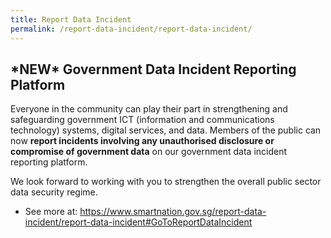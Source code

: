```yaml
---
title: Report Data Incident
permalink: /report-data-incident/report-data-incident/
---
```


## **\*NEW\* Government Data Incident Reporting Platform**

Everyone in the community can play their part in strengthening and safeguarding government ICT (information and communications technology) systems, digital services, and data. Members of the public can now **report incidents involving any unauthorised disclosure or compromise of government data** on our government data incident reporting platform.

We look forward to working with you to strengthen the overall public sector data security regime. 

- See more at: https://www.smartnation.gov.sg/report-data-incident/report-data-incident#GoToReportDataIncident
